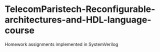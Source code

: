 # TelecomParistech-Reconfigurable-architectures-and-HDL-language-course
Homework assignments implemented in SystemVerilog
